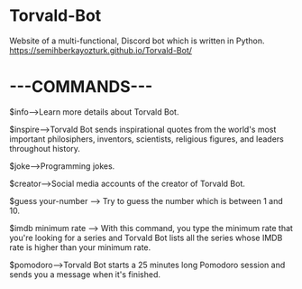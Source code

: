 # Torvald-Bot
Website of a multi-functional, Discord bot which is written in Python.
https://semihberkayozturk.github.io/Torvald-Bot/


# ---COMMANDS---
$info-->Learn more details about Torvald Bot.

$inspire-->Torvald Bot sends inspirational quotes  from the world's most important philosiphers, inventors, scientists, religious figures, and leaders throughout history.

$joke-->Programming jokes.

$creator-->Social media accounts of the creator of Torvald Bot.

$guess your-number --> Try to guess the number which is between 1 and 10.

$imdb minimum rate --> With this command, you type the minimum rate that you're looking for a series and Torvald Bot lists all the series whose IMDB rate is higher than your minimum rate.

$pomodoro-->Torvald Bot starts a 25 minutes long Pomodoro session and sends you a message when it's finished.
